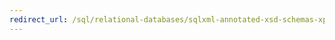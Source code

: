 ```yaml
---
redirect_url: /sql/relational-databases/sqlxml-annotated-xsd-schemas-xpath-queries/samples/sample-xpath-queries-sqlxml-4-0
---
```

